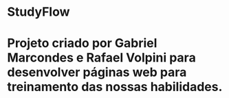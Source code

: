 # StudyFlow

# Projeto criado por Gabriel Marcondes e Rafael Volpini para desenvolver páginas web para treinamento das nossas habilidades.
